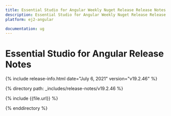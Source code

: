 ```yaml
---
title: Essential Studio for Angular Weekly Nuget Release Release Notes  
description: Essential Studio for Angular Weekly Nuget Release Release Notes  
platform: ej2-angular

documentation: ug
---
```


# Essential Studio for  Angular  Release Notes  

{% include release-info.html date="July 6, 2021"   version="v19.2.46"  %} 

{% directory path: _includes/release-notes/v19.2.46 %}

{% include {{file.url}} %}

{% enddirectory %}
